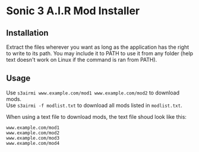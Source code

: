# Sonic 3 A.I.R Mod Installer

## Installation

Extract the files wherever you want as long as the application has the right to write to its path. You may include it to PATH to use it from any folder (help text doesn't work on Linux if the command is ran from PATH).

## Usage
Use `s3airmi www.example.com/mod1 www.example.com/mod2` to download mods.  
Use `s3airmi -f modlist.txt` to download all mods listed in `modlist.txt`.  
  
When using a text file to download mods, the text file shoud look like this:
```
www.example.com/mod1
www.example.com/mod2
www.example.com/mod3
www.example.com/mod4
```
